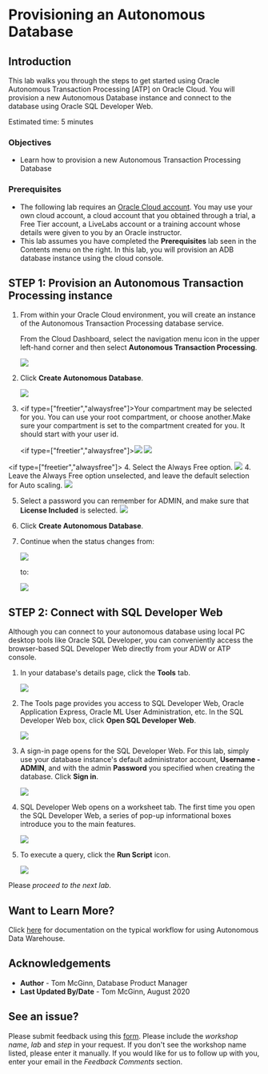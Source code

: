 <!-- Using this Markdown file:
set the type to livelab, freetier or alwaysfree in the manifest.json file for this lab
for example:
{
  "title": "Lab 1: Provision an ATP instance",
  "filename": "../../../common/adb-provision-atp.md",
  "type":"alwaysfree"
},
for provisioning an ATP instance on an AlwaysFree account
-->
# Provisioning an Autonomous Database

## Introduction

This lab walks you through the steps to get started using Oracle Autonomous Transaction Processing [ATP] on Oracle Cloud. You will provision a new Autonomous Database instance and connect to the database using Oracle SQL Developer Web.

Estimated time: 5 minutes

### Objectives

-   Learn how to provision a new Autonomous Transaction Processing Database

### Prerequisites
- The following lab requires an [Oracle Cloud account](https://myservices.us.oraclecloud.com/mycloud/signup?language=en). You may use your own cloud account, a cloud account that you obtained through a trial, a Free Tier account, a LiveLabs account or a training account whose details were given to you by an Oracle instructor.
- This lab assumes you have completed the **Prerequisites** lab seen in the Contents menu on the right.  In this lab, you will provision an ADB database instance using the cloud console.

## **STEP 1**: Provision an Autonomous Transaction Processing instance

1. From within your Oracle Cloud environment, you will create an instance of the Autonomous Transaction Processing database service.

    From the Cloud Dashboard, select the navigation menu icon in the upper left-hand corner and then select **Autonomous Transaction Processing**.

    ![](images/select-atp-in-nav-menu.png)

2. Click **Create Autonomous Database**.

    ![](images/click-create-autonomous-database.png)

3. <if type=["freetier","alwaysfree"]>Your compartment may be selected for you. You can use your root compartment, or choose another.</if><if type="livelabs">Make sure your compartment is set to the compartment created for you. It should start with your user id.</if>

    <if type=["freetier","alwaysfree"]>![](images/atp-settings-1-freetier.png)</if>
    <if type="livelabs">![](images/atp-settings-1-livelabs.png)</if>

<if type=["freetier","alwaysfree"]>
4. Select the Always Free option.
    ![](images/atp-settings-2-alwaysfree.png)
</if>
<if type="livelabs">
4. Leave the Always Free option unselected, and leave the default selection for Auto scaling.
  ![](images/atp-settings-2-livelabs.png)
</if>

5. Select a password you can remember for ADMIN, and make sure that **License Included** is selected.
    ![](images/atp-settings-3.png)

6. Click **Create Autonomous Database**.

8. Continue when the status changes from:

    ![](images/status-provisioning.png)

    to:

    ![](images/status-available.png)

## **STEP 2**: Connect with SQL Developer Web

Although you can connect to your autonomous database using local PC desktop tools like Oracle SQL Developer, you can conveniently access the browser-based SQL Developer Web directly from your ADW or ATP console.

1. In your database's details page, click the **Tools** tab.

    ![](./images/select-tools-tab.png)

3.  The Tools page provides you access to SQL Developer Web, Oracle Application Express, Oracle ML User Administration, etc. In the SQL Developer Web box, click **Open SQL Developer Web**.

    ![](./images/select-sql-dev-web.png)

4.  A sign-in page opens for the SQL Developer Web. For this lab, simply use your database instance's default administrator account, **Username - ADMIN**, and with the admin **Password** you specified when creating the database. Click **Sign in**.

    ![](./images/sql-dev-web-login.png)

5.  SQL Developer Web opens on a worksheet tab. The first time you open the SQL Developer Web, a series of pop-up informational boxes introduce you to the main features.

    ![](./images/sql-dev-web.png)

6. To execute a query, click the **Run Script** icon.

    ![](./images/run-script.png)

Please *proceed to the next lab*.

## Want to Learn More?

Click [here](https://docs.oracle.com/en/cloud/paas/autonomous-data-warehouse-cloud/user/autonomous-workflow.html#GUID-5780368D-6D40-475C-8DEB-DBA14BA675C3) for documentation on the typical workflow for using Autonomous Data Warehouse.

## **Acknowledgements**

- **Author** - Tom McGinn, Database Product Manager
- **Last Updated By/Date** - Tom McGinn, August 2020


## See an issue?
Please submit feedback using this [form](https://apexapps.oracle.com/pls/apex/f?p=133:1:::::P1_FEEDBACK:1). Please include the *workshop name*, *lab* and *step* in your request.  If you don't see the workshop name listed, please enter it manually. If you would like for us to follow up with you, enter your email in the *Feedback Comments* section.
